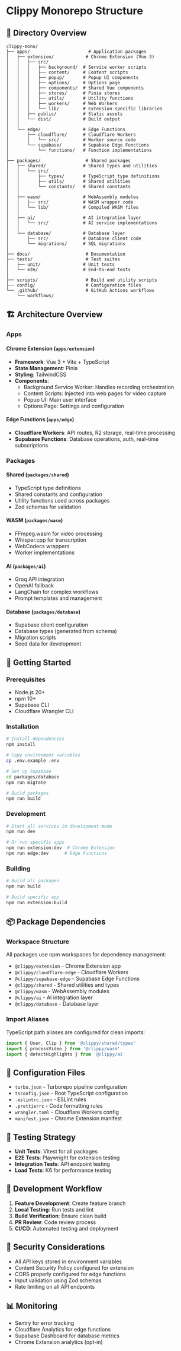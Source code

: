 # Clippy Monorepo Structure

## 📁 Directory Overview

```
clippy-mono/
├── apps/                      # Application packages
│   ├── extension/            # Chrome Extension (Vue 3)
│   │   ├── src/
│   │   │   ├── background/  # Service worker scripts
│   │   │   ├── content/     # Content scripts
│   │   │   ├── popup/       # Popup UI components
│   │   │   ├── options/     # Options page
│   │   │   ├── components/  # Shared Vue components
│   │   │   ├── stores/      # Pinia stores
│   │   │   ├── utils/       # Utility functions
│   │   │   ├── workers/     # Web Workers
│   │   │   └── lib/         # Extension-specific libraries
│   │   ├── public/          # Static assets
│   │   └── dist/            # Build output
│   │
│   └── edge/                # Edge Functions
│       ├── cloudflare/      # Cloudflare Workers
│       │   └── src/         # Worker source code
│       └── supabase/        # Supabase Edge Functions
│           └── functions/   # Function implementations
│
├── packages/                 # Shared packages
│   ├── shared/              # Shared types and utilities
│   │   └── src/
│   │       ├── types/       # TypeScript type definitions
│   │       ├── utils/       # Shared utilities
│   │       └── constants/   # Shared constants
│   │
│   ├── wasm/                # WebAssembly modules
│   │   ├── src/             # WASM wrapper code
│   │   └── lib/             # Compiled WASM files
│   │
│   ├── ai/                  # AI integration layer
│   │   └── src/             # AI service implementations
│   │
│   └── database/            # Database layer
│       ├── src/             # Database client code
│       └── migrations/      # SQL migrations
│
├── docs/                     # Documentation
├── tests/                    # Test suites
│   ├── unit/                # Unit tests
│   └── e2e/                 # End-to-end tests
│
├── scripts/                  # Build and utility scripts
├── config/                   # Configuration files
└── .github/                  # GitHub Actions workflows
    └── workflows/
```

## 🏗️ Architecture Overview

### Apps

#### Chrome Extension (`apps/extension`)
- **Framework**: Vue 3 + Vite + TypeScript
- **State Management**: Pinia
- **Styling**: TailwindCSS
- **Components**:
  - Background Service Worker: Handles recording orchestration
  - Content Scripts: Injected into web pages for video capture
  - Popup UI: Main user interface
  - Options Page: Settings and configuration

#### Edge Functions (`apps/edge`)
- **Cloudflare Workers**: API routes, R2 storage, real-time processing
- **Supabase Functions**: Database operations, auth, real-time subscriptions

### Packages

#### Shared (`packages/shared`)
- TypeScript type definitions
- Shared constants and configuration
- Utility functions used across packages
- Zod schemas for validation

#### WASM (`packages/wasm`)
- FFmpeg.wasm for video processing
- Whisper.cpp for transcription
- WebCodecs wrappers
- Worker implementations

#### AI (`packages/ai`)
- Groq API integration
- OpenAI fallback
- LangChain for complex workflows
- Prompt templates and management

#### Database (`packages/database`)
- Supabase client configuration
- Database types (generated from schema)
- Migration scripts
- Seed data for development

## 🚀 Getting Started

### Prerequisites
- Node.js 20+
- npm 10+
- Supabase CLI
- Cloudflare Wrangler CLI

### Installation
```bash
# Install dependencies
npm install

# Copy environment variables
cp .env.example .env

# Set up Supabase
cd packages/database
npm run migrate

# Build packages
npm run build
```

### Development
```bash
# Start all services in development mode
npm run dev

# Or run specific apps
npm run extension:dev  # Chrome Extension
npm run edge:dev      # Edge Functions
```

### Building
```bash
# Build all packages
npm run build

# Build specific app
npm run extension:build
```

## 📦 Package Dependencies

### Workspace Structure
All packages use npm workspaces for dependency management:
- `@clippy/extension` - Chrome Extension app
- `@clippy/cloudflare-edge` - Cloudflare Workers
- `@clippy/supabase-edge` - Supabase Edge Functions
- `@clippy/shared` - Shared utilities and types
- `@clippy/wasm` - WebAssembly modules
- `@clippy/ai` - AI integration layer
- `@clippy/database` - Database layer

### Import Aliases
TypeScript path aliases are configured for clean imports:
```typescript
import { User, Clip } from '@clippy/shared/types'
import { processVideo } from '@clippy/wasm'
import { detectHighlights } from '@clippy/ai'
```

## 🔧 Configuration Files

- `turbo.json` - Turborepo pipeline configuration
- `tsconfig.json` - Root TypeScript configuration
- `.eslintrc.json` - ESLint rules
- `.prettierrc` - Code formatting rules
- `wrangler.toml` - Cloudflare Workers config
- `manifest.json` - Chrome Extension manifest

## 🧪 Testing Strategy

- **Unit Tests**: Vitest for all packages
- **E2E Tests**: Playwright for extension testing
- **Integration Tests**: API endpoint testing
- **Load Tests**: K6 for performance testing

## 📝 Development Workflow

1. **Feature Development**: Create feature branch
2. **Local Testing**: Run tests and lint
3. **Build Verification**: Ensure clean build
4. **PR Review**: Code review process
5. **CI/CD**: Automated testing and deployment

## 🔐 Security Considerations

- All API keys stored in environment variables
- Content Security Policy configured for extension
- CORS properly configured for edge functions
- Input validation using Zod schemas
- Rate limiting on all API endpoints

## 📊 Monitoring

- Sentry for error tracking
- Cloudflare Analytics for edge functions
- Supabase Dashboard for database metrics
- Chrome Extension analytics (opt-in)
